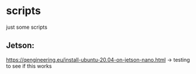 # scripts

just some scripts

## Jetson:
https://qengineering.eu/install-ubuntu-20.04-on-jetson-nano.html -> testing to see if this works
